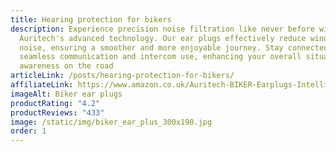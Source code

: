 ```yaml
---
title: Hearing protection for bikers
description: Experience precision noise filtration like never before with
  Auritech's advanced technology. Our ear plugs effectively reduce wind and road
  noise, ensuring a smoother and more enjoyable journey. Stay connected with
  seamless communication and intercom use, enhancing your overall situational
  awareness on the road
articleLink: /posts/hearing-protection-for-bikers/
affiliateLink: https://www.amazon.co.uk/Auritech-BIKER-Earplugs-Intelligent-Motorcyclists/dp/B01FUFT0SW?maas=maas_adg_C21708103096B6C69FBB4BFB746EEE52_afap_abs&ref_=aa_maas&tag=maas
imageAlt: Biker ear plugs
productRating: "4.2"
productReviews: "433"
image: /static/img/biker_ear_plus_300x190.jpg
order: 1
---
```

